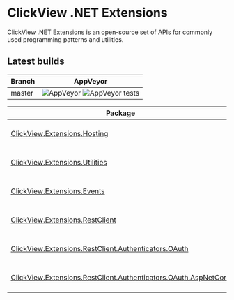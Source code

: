 # ClickView .NET Extensions

ClickView .NET Extensions is an open-source set of APIs for commonly used programming patterns and utilities.

## Latest builds

|Branch|AppVeyor|
|------|:--------:|
|master|![AppVeyor](https://img.shields.io/appveyor/ci/MrSmoke/Extensions.svg) ![AppVeyor tests](https://img.shields.io/appveyor/tests/MrSmoke/Extensions.svg)|

|Package|NuGet|
|-------|:-----:|
| [ClickView.Extensions.Hosting](src/Hosting) | [![NuGet Status](https://img.shields.io/nuget/v/ClickView.Extensions.Hosting.svg)](https://www.nuget.org/packages/ClickView.Extensions.Hosting) |
| [ClickView.Extensions.Utilities](src/Utilities) | [![NuGet Status](https://img.shields.io/nuget/v/ClickView.Extensions.Utilities.svg)](https://www.nuget.org/packages/ClickView.Extensions.Utilities) |
| [ClickView.Extensions.Events](src/Events) | [![NuGet Status](https://img.shields.io/nuget/v/ClickView.Extensions.Events.svg)](https://www.nuget.org/packages/ClickView.Extensions.Events) |
| [ClickView.Extensions.RestClient](src/RestClient) | [![NuGet Status](https://img.shields.io/nuget/v/ClickView.Extensions.RestClient.svg)](https://www.nuget.org/packages/ClickView.Extensions.RestClient) |
| [ClickView.Extensions.RestClient.Authenticators.OAuth](src/RestClient/Authenticators/OAuth) | [![NuGet Status](https://img.shields.io/nuget/v/ClickView.Extensions.RestClient.Authenticators.OAuth.svg)](https://www.nuget.org/packages/ClickView.Extensions.RestClient.Authenticators.OAuth) |
| [ClickView.Extensions.RestClient.Authenticators.OAuth.AspNetCore](src/RestClient/Authenticators/OAuth.AspNetCore) | [![NuGet Status](https://img.shields.io/nuget/v/ClickView.Extensions.RestClient.Authenticators.OAuth.AspNetCore.svg)](https://www.nuget.org/packages/ClickView.Extensions.RestClient.Authenticators.OAuth.AspNetCore) |
